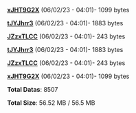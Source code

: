 [**xJHT9G2X**](/data/xJHT9G2X.txt) (06/02/23 - 04:01)- 1099 bytes

[**tJYJhrr3**](/data/tJYJhrr3.txt) (06/02/23 - 04:01)- 1883 bytes

[**JZzxTLCC**](/data/JZzxTLCC.txt) (06/02/23 - 04:01)- 243 bytes

[**tJYJhrr3**](/data/tJYJhrr3.txt) (06/02/23 - 04:01)- 1883 bytes

[**JZzxTLCC**](/data/JZzxTLCC.txt) (06/02/23 - 04:01)- 243 bytes

[**xJHT9G2X**](/data/xJHT9G2X.txt) (06/02/23 - 04:01)- 1099 bytes

**Total Datas**: 8507

**Total Size**: 56.52 MB / 56.5 MB